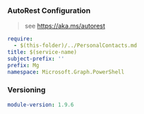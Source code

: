 ### AutoRest Configuration

> see https://aka.ms/autorest

``` yaml
require:
  - $(this-folder)/../PersonalContacts.md
title: $(service-name)
subject-prefix: ''
prefix: Mg
namespace: Microsoft.Graph.PowerShell
```

### Versioning

``` yaml
module-version: 1.9.6
```
